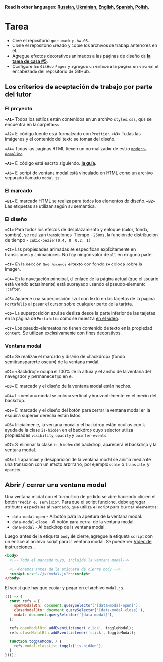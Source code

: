 **Read in other languages: [Russian](README.md), [Ukrainian](README.ua.md),
[English](README.en.md), [Spanish](README.es.md), [Polish](README.pl.md).**

# Tarea

- Cree el repositorio `goit-markup-hw-05`.
- Clone el repositorio creado y copie los archivos de trabajo anteriores en él.
- Agregue efectos decorativos animados a las páginas de diseño de
  [**la tarea de casa #5**](<https://www.figma.com/file/efwU6Es4rmb9QOptQ5NXSc/Web-Studio-ESP?node-id=1%3A836>).
- Configure las `GitHub Pages` y agregue un enlace a la página en vivo en el
  encabezado del repositorio de GitHub.

## Los criterios de aceptación de trabajo por parte del tutor

### El proyecto

**`«A1»`** Todos los estilos están contenidos en un archivo `styles.css`, que se
encuentra en la carpeta`css`.

**`«A2»`** El código fuente está formateado con `Prettier`. **`«A3»`** Todas las
imágenes y el contenido del texto se toman del diseño.

**`«A4»`** Todas las páginas HTML tienen un normalizador de estilo
[`modern-nomalize`](https://github.com/sindresorhus/modern-normalize).

**`«A5»`** El código está escrito siguiendo.
[**la guía**](https://codeguide.co/).

**`«A6»`** El script de ventana modal está vinculado en HTML como un archivo
separado llamado `modal.js`.

### El marcado

**`«B1»`** El marcado HTML se realiza para todos los elementos de diseño.
**`«B2»`** Las etiquetas se utilizan según su semántica.

### El diseño

**`«C1»`** Para todos los efectos de desplazamiento y enfoque (color, fondo,
sombra), se realizan transiciones. Tiempo - `250ms`, la función de distribución
de tiempo - `cubic-bezier(0.4, 0, 0.2, 1)`.

**`«C2»`** Las propiedades animadas se especifican explícitamente en
transiciones y animaciones. No hay ningún valor de `all` en ninguna parte.

**`«C3»`** En la sección `Qué hacemos` el texto con fondo se coloca sobre la
imagen.

**`«C4»`** En la navegación principal, el enlace de la página actual (que el
usuario está viendo actualmente) está subrayado usando el pseudo-elemento
`::after`.

**`«C5»`** Aparece una superposición azul con texto en las tarjetas de la página
`Portafolio` al pasar el cursor sobre cualquier parte de la tarjeta.

**`«C6»`** La superposición azul se desliza desde la parte inferior de las
tarjetas en la página de `Portafolio` como se muestra
[en el video](./preview.gif).

**`«C7»`** Los pseudo-elementos no tienen contenido de texto en la propiedad
`content`. Se utilizan exclusivamente con fines decorativos.

### Ventana modal

**`«D1»`** Se realizan el marcado y diseño de «backdrop» (fondo semitransparente
oscuro) de la ventana modal.

**`«D2»`** «Backdrop» ocupa el 100% de la altura y el ancho de la ventana del
navegador y permanece fijo en él.

**`«D3»`** El marcado y el diseño de la ventana modal están hechos.

**`«D4»`** La ventana modal se coloca vertical y horizontalmente en el medio del
backdrop.

**`«D5»`** El marcado y el diseño del botón para cerrar la ventana modal en la
esquina superior derecha están listos.

**`«D6»`** Inicialmente, la ventana modal y el backdrop están ocultos con la
ayuda de la clase `is-hidden` en el backdrop cuyo selector utiliza propiedades
`visibility`, `opacity` y `pointer-events`.

**`«D7»`** Si eliminar la clase `is-hidden` del backdrop, aparecerá el backdrop
y la ventana modal.

**`«D8»`** La aparición y desaparición de la ventana modal se anima mediante una
transición con un efecto arbitrario, por ejemplo `scale` o `translate`, y
`opacity`.

## Abrir / cerrar una ventana modal

Una ventana modal con el formulario de pedido se abre haciendo clic en el botón
`"Pedir el servicio"`. Para que el script funcione, debe agregar atributos
especiales al marcado, que utiliza el script para buscar elementos:

- `data-modal-open` - Al botón para la apertura de la ventana modal.
- `data-modal-close` - Al botón para cerrar de la ventana modal.
- `data-modal` - Al backdrop de la ventana modal.

Luego, antes de la etiqueta `body` de cierre, agregue la etiqueta `script` con
un enlace al archivo script para la ventana modal. Se puede ver
[Vídeo de instrucciones ](https://drive.google.com/file/d/1yasixN2K-9DdsYtKCJWVay9WbyTZai0t/view?usp=sharing).

```html
<body>
  <!-- Todo el marcado tuyo, incluida la ventana modal-->

  <!--Ponemos antes de la etiqueta de cierre body -->
  <script src="./js/modal.js"></script>
</body>
```

El script que hay que copiar y pegar en el archivo `modal.js`.

```js
(() => {
  const refs = {
    openModalBtn: document.querySelector('[data-modal-open]'),
    closeModalBtn: document.querySelector('[data-modal-close]'),
    modal: document.querySelector('[data-modal]'),
  };

  refs.openModalBtn.addEventListener('click', toggleModal);
  refs.closeModalBtn.addEventListener('click', toggleModal);

  function toggleModal() {
    refs.modal.classList.toggle('is-hidden');
  }
})();
```
